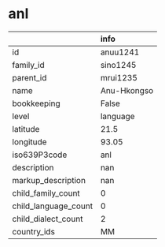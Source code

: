# anl
|                      | info        |
|:---------------------|:------------|
| id                   | anuu1241    |
| family_id            | sino1245    |
| parent_id            | mrui1235    |
| name                 | Anu-Hkongso |
| bookkeeping          | False       |
| level                | language    |
| latitude             | 21.5        |
| longitude            | 93.05       |
| iso639P3code         | anl         |
| description          | nan         |
| markup_description   | nan         |
| child_family_count   | 0           |
| child_language_count | 0           |
| child_dialect_count  | 2           |
| country_ids          | MM          |